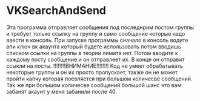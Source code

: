 # VKSearchAndSend
Эта программа отправляет сообщения под последнрим постом группы и требует только ссылку на группу и само сообщение которые надо ввести в консоль.
При запуске программы сначало в консоль водите апи ключ вк акаунта который будете использовать потом вводишь списком ссылки на группы в теории лимита нет.
Потом вводите  к каждому посту сообщение и он отправлеет их.
В конце он отправит ссыкли на посты.
                !!!!!!!!ВНИМАНИЕ!!!!!!!!
Код не умеет обрабатывать некоторые группы и он их просто пропускает, также он не может пройти капчу которая поевляется при большом количесве сообщений.
Так же при большом количесве сообщений большой шанс что вам забанят акаунт у меня забанили после 40. 
